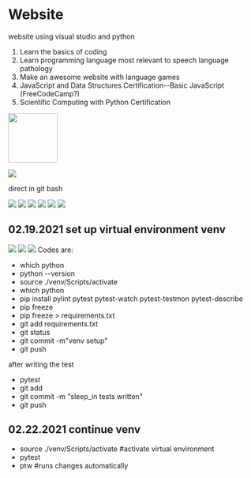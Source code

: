 # Website
website using visual studio and python
1. Learn the basics of coding
2. Learn programming language most relevant to speech language pathology
3. Make an awesome website with language games
4. JavaScript and Data Structures Certification--Basic JavaScript (FreeCodeCamp?)
5. Scientific Computing with Python Certification


<img src="images/Screenshot%20(114).png" width="100">

![](images/Screenshot%20(114).png)

direct in git bash

![](images/Screenshot%20(135).png)
![](images/Nari%20and%20kibbles.jpg)
![](images/parrot_problem.png)
![](images/parrot_problem_2.png)
![](images/parrot_problem_3.png)
![](images/parrot_problem_JS.png)

## 02.19.2021 set up virtual environment venv
![](images/Screenshot%20(141).png)
![](images/Screenshot%20(139).png)
![](images/Screenshot%20(140).png)
Codes are:
* which python
* python --version
* source ./venv/Scripts/activate
* which python
* pip install pylint pytest pytest-watch pytest-testmon pytest-describe
* pip freeze
* pip freeze > requirements.txt
* git add requirements.txt
* git status
* git commit -m"venv setup"
* git push

after writing the test
* pytest
* git add
* git commit -m "sleep_in tests written"
* git push

## 02.22.2021 continue venv
* source ./venv/Scripts/activate #activate virtual environment
* pytest
* ptw #runs changes automatically
